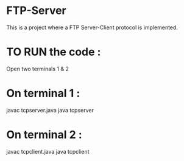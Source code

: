 FTP-Server
==========
This is a project where a FTP Server-Client protocol is implemented.

TO RUN the code :
==================

Open two terminals 1 & 2

On terminal 1 :
================

javac tcpserver.java
java tcpserver

On terminal 2 :
================

javac tcpclient.java
java tcpclient
